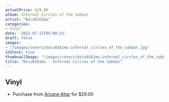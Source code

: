 ```yaml
---
actualPrice: $29.00
album: Infernal Circles of the Sabbat
artist: "Ba\u0161mu"
categories:
- Vinyl
date: '2022-07-12T05:00:33'
draft: false
images:
- "/images/covers/ba\u0161mu-infernal_circles_of_the_sabbat.jpg"
inStock: true
thumbnailImage: "/images/covers/ba\u0161mu-infernal_circles_of_the_sabbat-thumb.jpg"
title: "Ba\u0161mu - Infernal Circles of the Sabbat"
---
```


## Vinyl
* Purchase from [Arcane Altar](https://arcanealtar.bigcartel.com/product/basmu-infernal-circles-of-the-sabbat-12-lp) for $29.00
